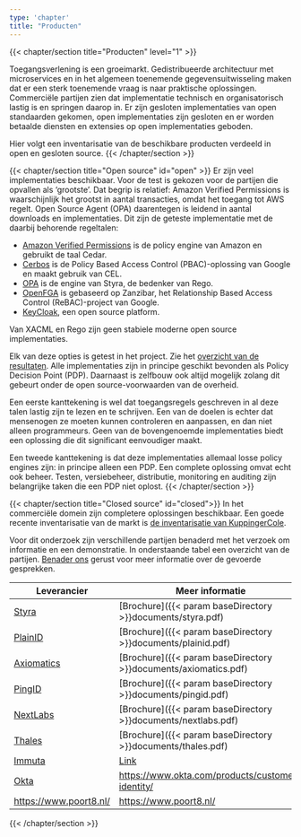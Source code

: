```yaml
---
type: 'chapter'
title: "Producten"
---
```


{{< chapter/section title="Producten" level="1" >}}

Toegangsverlening is een groeimarkt. Gedistribueerde architectuur met microservices en in het algemeen toenemende gegevensuitwisseling maken dat er een sterk toenemende vraag is naar praktische oplossingen. Commerciële partijen zien dat implementatie technisch en organisatorisch lastig is en springen daarop in. Er zijn gesloten implementaties van open standaarden gekomen, open implementaties zijn gesloten en er worden betaalde diensten en extensies op open implementaties geboden.
 
Hier volgt een inventarisatie van de beschikbare producten verdeeld in open en gesloten source.
{{< /chapter/section >}}


{{< chapter/section title="Open source" id="open" >}} 
Er zijn veel implementaties beschikbaar. Voor de test is gekozen voor de partijen die opvallen als ‘grootste’. Dat begrip is relatief: Amazon Verified Permissions is waarschijnlijk het grootst in aantal transacties, omdat het toegang tot AWS regelt. Open Source Agent (OPA) daarentegen is leidend in aantal downloads en implementaties.
Dit zijn de geteste implementatie met de daarbij behorende regeltalen:

- [Amazon Verified Permissions](https://aws.amazon.com/verified-permissions/) is de policy engine van Amazon en gebruikt de taal Cedar.
- [Cerbos](https://www.cerbos.dev/) is de Policy Based Access Control (PBAC)-oplossing van Google en maakt gebruik van CEL.
- [OPA](https://www.openpolicyagent.org/) is de engine van Styra, de bedenker van Rego.
- [OpenFGA](https://openfga.dev/) is gebaseerd op Zanzibar, het Relationship Based Access Control (ReBAC)-project van Google.
- [KeyCloak](https://www.keycloak.org/docs/latest/authorization_services/index.html), een open source platform.

Van XACML en Rego zijn geen stabiele moderne open source implementaties.

Elk van deze opties is getest in het project. Zie het [overzicht van de resultaten](opensource). Alle implementaties zijn in principe geschikt bevonden als Policy Decision Point (PDP). Daarnaast is zelfbouw ook altijd mogelijk zolang dit gebeurt onder de open source-voorwaarden van de overheid.

Een eerste kanttekening is wel dat toegangsregels geschreven in al deze talen lastig zijn te lezen en te schrijven. Een van de doelen is echter dat mensenogen ze moeten kunnen controleren en aanpassen, en dan niet alleen programmeurs. Geen van de bovengenoemde implementaties biedt een oplossing die dit significant eenvoudiger maakt.

Een tweede kanttekening is dat deze implementaties allemaal losse policy engines zijn: in principe alleen een PDP. Een complete oplossing omvat echt ook beheer. Testen, versiebeheer, distributie, monitoring en auditing zijn belangrijke taken die een PDP niet oplost.
{{< /chapter/section >}}

{{< chapter/section title="Closed source" id="closed">}}
In het commerciële domein zijn completere oplossingen beschikbaar. Een goede recente inventarisatie van de markt is [de inventarisatie van KuppingerCole](https://www.kuppingercole.com/research/lc80819/policy-based-access-management).

Voor dit onderzoek zijn verschillende partijen benaderd met het verzoek om informatie en een demonstratie. In onderstaande tabel een overzicht van de partijen. [Benader ons](mailto:ftv@vng.nl) gerust voor meer informatie over de gevoerde gesprekken. 

| Leverancier                                                                        | Meer informatie                                                   |
|------------------------------------------------------------------------------------|-------------------------------------------------------------------|
| [Styra](styra)                                                                     | [Brochure]({{< param baseDirectory >}}documents/styra.pdf)        |
| [PlainID](plainid)                                                                 | [Brochure]({{< param baseDirectory >}}documents/plainid.pdf)      |
| [Axiomatics](axiomatics)                                                           | [Brochure]({{< param baseDirectory >}}documents/axiomatics.pdf)   |
| [PingID](https://www.pingidentity.com/en/platform/capabilities/authorization.html) | [Brochure]({{< param baseDirectory >}}documents/pingid.pdf)       |
| [NextLabs](https://www.nextlabs.com/products/cloudaz-policy-platform/)             | [Brochure]({{< param baseDirectory >}}documents/nextlabs.pdf)     |
| [Thales](https://cpl.thalesgroup.com/access-management/externalized-authorization) | [Brochure]({{< param baseDirectory >}}documents/thales.pdf)       |
| [Immuta](https://www.immuta.com/)                                                  | [Link](https://www.immuta.com/product/policy-entitlement-engine/) |
| [Okta](https://www.okta.com/)                                                      | https://www.okta.com/products/customer-identity/                  |
| https://www.poort8.nl/                                                             | https://www.poort8.nl/                                            |

{{< /chapter/section >}}
